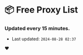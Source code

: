 # :package: Free Proxy List
### Updated every 15 minutes.

- Last updated: `2024-08-28 02:37`

:heart:
